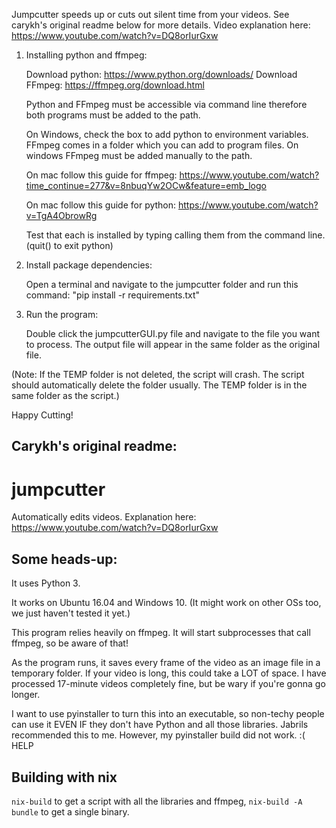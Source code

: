 Jumpcutter speeds up or cuts out silent time from your videos.
See carykh's original readme below for more details. Video explanation here: https://www.youtube.com/watch?v=DQ8orIurGxw

1. Installing python and ffmpeg:

    Download python: https://www.python.org/downloads/
    Download FFmpeg: https://ffmpeg.org/download.html

    Python and FFmpeg must be accessible via command line therefore both programs must be added to the path.

    On Windows, check the box to add python to environment variables.
    FFmpeg comes in a folder which you can add to program files. 
    On windows FFmpeg must be added manually to the path.

    On mac follow this guide for ffmpeg: https://www.youtube.com/watch?time_continue=277&v=8nbuqYw2OCw&feature=emb_logo

    On mac follow this guide for python: https://www.youtube.com/watch?v=TgA4ObrowRg

    Test that each is installed by typing calling them from the command line. (quit() to exit python)

2. Install package dependencies:

    Open a terminal and navigate to the jumpcutter folder and run this command: "pip install -r requirements.txt"

3. Run the program:
    
    Double click the jumpcutterGUI.py file and navigate to the file you want to process. The output file will appear in the same folder as the original file.

(Note: If the TEMP folder is not deleted, the script will crash. The script should automatically delete the folder usually. The TEMP folder is in the same folder as the script.)

Happy Cutting!

Carykh's original readme:
----------------------------------------------------------------------------------
# jumpcutter
Automatically edits videos. Explanation here: https://www.youtube.com/watch?v=DQ8orIurGxw

## Some heads-up:

It uses Python 3.

It works on Ubuntu 16.04 and Windows 10. (It might work on other OSs too, we just haven't tested it yet.)

This program relies heavily on ffmpeg. It will start subprocesses that call ffmpeg, so be aware of that!

As the program runs, it saves every frame of the video as an image file in a
temporary folder. If your video is long, this could take a LOT of space.
I have processed 17-minute videos completely fine, but be wary if you're gonna go longer.

I want to use pyinstaller to turn this into an executable, so non-techy people
can use it EVEN IF they don't have Python and all those libraries. Jabrils 
recommended this to me. However, my pyinstaller build did not work. :( HELP

## Building with nix
`nix-build` to get a script with all the libraries and ffmpeg, `nix-build -A bundle` to get a single binary.

